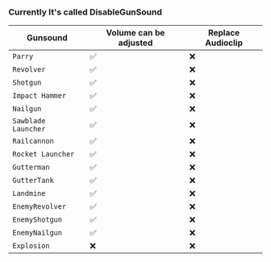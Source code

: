 ### Currently It's called DisableGunSound

| Gunsound      | Volume can be adjusted |    Replace Audioclip    |          
|-------------|-----------|----------------------|
| `Parry`      | ✅        |    ❌ |
| `Revolver`      | ✅        |    ❌ |   
| `Shotgun`      | ✅        |❌|
| `Impact Hammer`      | ✅        |    ❌ |
| `Nailgun`      | ✅        |    ❌ |
| `Sawblade Launcher`      | ✅        |    ❌ |
| `Railcannon`      | ✅        |    ❌ |
| `Rocket Launcher`      | ✅        |    ❌ |
| `Gutterman`      | ✅        |    ❌ |
| `GutterTank`      | ✅        |    ❌ |
| `Landmine`      | ✅        |    ❌ |
| `EnemyRevolver`      | ✅        |    ❌ |
| `EnemyShotgun`      | ✅        |    ❌ |
| `EnemyNailgun`      | ✅        |    ❌ |
| `Explosion`      | ❌       |    ❌ |
